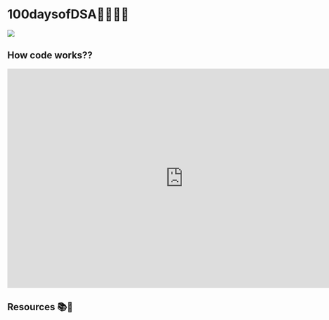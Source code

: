 # 100daysofDSA👩‍💻👨‍💻

![](https://miro.medium.com/max/2560/1*sMryEXZVPKFjGNcfSzE8Mw.jpeg)
 
## How code works?? 

<iframe width="800" height="500" frameborder="0" src="http://pythontutor.com/iframe-embed.html#code=%23include%20%3Ciostream%3E%0Ausing%20namespace%20std%3B%0Aint%20main%28%29%0A%7B%0A%20%20%20%20int%20n,%20i,%20j,%20temp%3B%0A%20%20%20%20int%20arr%5B5%5D%3D%7B3,6,8,6,1%7D%3B%0A%20%20%20%20%0A%20%20%20%20//%0A%20%20%20%20for%20%28i%20%3D%200%3B%20i%20%3C5%3B%20i%2B%2B%29%0A%20%20%20%20%7B%0A%20%20%20%20%20%20%20%20for%20%28j%20%3D%20i%3B%20j%20%3C5%3B%20j%2B%2B%29%0A%20%20%20%20%20%20%20%20%7B%0A%20%20%20%20%20%20%20%20%20%20%20%20if%20%28arr%5Bi%5D%20%3E%20arr%5Bj%5D%29%0A%20%20%20%20%20%20%20%20%20%20%20%20%7B%0A%20%20%20%20%20%20%20%20%20%20%20%20%20%20%20%20temp%20%3D%20arr%5Bi%5D%3B%0A%20%20%20%20%20%20%20%20%20%20%20%20%20%20%20%20arr%5Bi%5D%20%3D%20arr%5Bj%5D%3B%0A%20%20%20%20%20%20%20%20%20%20%20%20%20%20%20%20arr%5Bj%5D%20%3D%20temp%3B%0A%20%20%20%20%20%20%20%20%20%20%20%20%7D%0A%20%20%20%20%20%20%20%20%7D%0A%20%20%20%20%20%20%20%20cout%20%3C%3C%20arr%5Bi%5D%20%3C%3C%20%22%20%22%3B%0A%20%20%20%20%7D%0A%20%20%20%20return%200%3B%0A%7D&codeDivHeight=400&codeDivWidth=350&cumulative=false&curInstr=0&heapPrimitives=nevernest&origin=opt-frontend.js&py=cpp_g%2B%2B9.3.0&rawInputLstJSON=%5B%5D&textReferences=true"> </iframe>

## Resources 📚🧾



 


 
